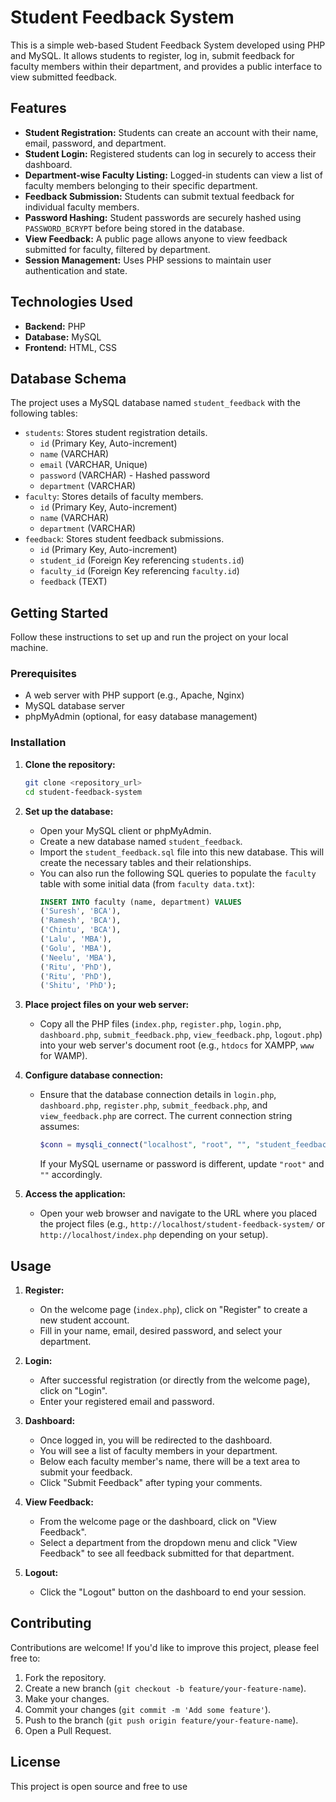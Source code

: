 # Student Feedback System

This is a simple web-based Student Feedback System developed using PHP and MySQL. It allows students to register, log in, submit feedback for faculty members within their department, and provides a public interface to view submitted feedback.

## Features

* **Student Registration:** Students can create an account with their name, email, password, and department.
* **Student Login:** Registered students can log in securely to access their dashboard.
* **Department-wise Faculty Listing:** Logged-in students can view a list of faculty members belonging to their specific department.
* **Feedback Submission:** Students can submit textual feedback for individual faculty members.
* **Password Hashing:** Student passwords are securely hashed using `PASSWORD_BCRYPT` before being stored in the database.
* **View Feedback:** A public page allows anyone to view feedback submitted for faculty, filtered by department.
* **Session Management:** Uses PHP sessions to maintain user authentication and state.

## Technologies Used

* **Backend:** PHP
* **Database:** MySQL
* **Frontend:** HTML, CSS

## Database Schema

The project uses a MySQL database named `student_feedback` with the following tables:

* `students`: Stores student registration details.
    * `id` (Primary Key, Auto-increment)
    * `name` (VARCHAR)
    * `email` (VARCHAR, Unique)
    * `password` (VARCHAR) - Hashed password
    * `department` (VARCHAR)
* `faculty`: Stores details of faculty members.
    * `id` (Primary Key, Auto-increment)
    * `name` (VARCHAR)
    * `department` (VARCHAR)
* `feedback`: Stores student feedback submissions.
    * `id` (Primary Key, Auto-increment)
    * `student_id` (Foreign Key referencing `students.id`)
    * `faculty_id` (Foreign Key referencing `faculty.id`)
    * `feedback` (TEXT)

## Getting Started

Follow these instructions to set up and run the project on your local machine.

### Prerequisites

* A web server with PHP support (e.g., Apache, Nginx)
* MySQL database server
* phpMyAdmin (optional, for easy database management)

### Installation

1.  **Clone the repository:**
    ```bash
    git clone <repository_url>
    cd student-feedback-system
    ```

2.  **Set up the database:**
    * Open your MySQL client or phpMyAdmin.
    * Create a new database named `student_feedback`.
    * Import the `student_feedback.sql` file into this new database. This will create the necessary tables and their relationships.
    * You can also run the following SQL queries to populate the `faculty` table with some initial data (from `faculty data.txt`):
        ```sql
        INSERT INTO faculty (name, department) VALUES
        ('Suresh', 'BCA'),
        ('Ramesh', 'BCA'),
        ('Chintu', 'BCA'),
        ('Lalu', 'MBA'),
        ('Golu', 'MBA'),
        ('Neelu', 'MBA'),
        ('Ritu', 'PhD'),
        ('Ritu', 'PhD'),
        ('Shitu', 'PhD');
        ```

3.  **Place project files on your web server:**
    * Copy all the PHP files (`index.php`, `register.php`, `login.php`, `dashboard.php`, `submit_feedback.php`, `view_feedback.php`, `logout.php`) into your web server's document root (e.g., `htdocs` for XAMPP, `www` for WAMP).

4.  **Configure database connection:**
    * Ensure that the database connection details in `login.php`, `dashboard.php`, `register.php`, `submit_feedback.php`, and `view_feedback.php` are correct.
        The current connection string assumes:
        ```php
        $conn = mysqli_connect("localhost", "root", "", "student_feedback");
        ```
        If your MySQL username or password is different, update `"root"` and `""` accordingly.

5.  **Access the application:**
    * Open your web browser and navigate to the URL where you placed the project files (e.g., `http://localhost/student-feedback-system/` or `http://localhost/index.php` depending on your setup).

## Usage

1.  **Register:**
    * On the welcome page (`index.php`), click on "Register" to create a new student account.
    * Fill in your name, email, desired password, and select your department.

2.  **Login:**
    * After successful registration (or directly from the welcome page), click on "Login".
    * Enter your registered email and password.

3.  **Dashboard:**
    * Once logged in, you will be redirected to the dashboard.
    * You will see a list of faculty members in your department.
    * Below each faculty member's name, there will be a text area to submit your feedback.
    * Click "Submit Feedback" after typing your comments.

4.  **View Feedback:**
    * From the welcome page or the dashboard, click on "View Feedback".
    * Select a department from the dropdown menu and click "View Feedback" to see all feedback submitted for that department.

5.  **Logout:**
    * Click the "Logout" button on the dashboard to end your session.

## Contributing

Contributions are welcome! If you'd like to improve this project, please feel free to:

1.  Fork the repository.
2.  Create a new branch (`git checkout -b feature/your-feature-name`).
3.  Make your changes.
4.  Commit your changes (`git commit -m 'Add some feature'`).
5.  Push to the branch (`git push origin feature/your-feature-name`).
6.  Open a Pull Request.

## License

This project is open source and free to use
